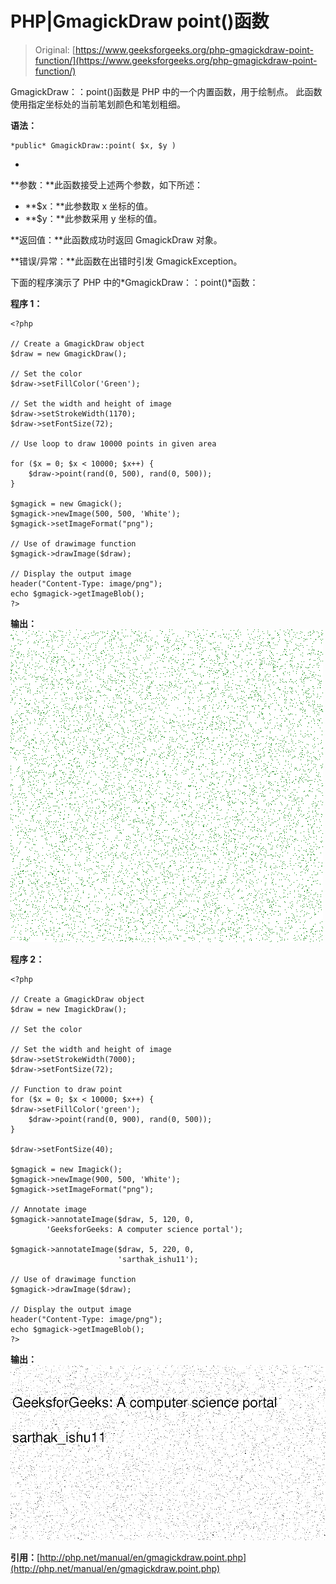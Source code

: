 # PHP|GmagickDraw point()函数

> Original: [https://www.geeksforgeeks.org/php-gmagickdraw-point-function/](https://www.geeksforgeeks.org/php-gmagickdraw-point-function/)

GmagickDraw：：point()函数是 PHP 中的一个内置函数，用于绘制点。 此函数使用指定坐标处的当前笔划颜色和笔划粗细。

**语法：**

```
*public* GmagickDraw::point( $x, $y )
```

*
**参数：**此函数接受上述两个参数，如下所述：

*   **$x：**此参数取 x 坐标的值。
*   **$y：**此参数采用 y 坐标的值。

**返回值：**此函数成功时返回 GmagickDraw 对象。

**错误/异常：**此函数在出错时引发 GmagickException。

下面的程序演示了 PHP 中的*GmagickDraw：：point()*函数：

**程序 1：**

```
<?php 

// Create a GmagickDraw object 
$draw = new GmagickDraw();  

// Set the color
$draw->setFillColor('Green'); 

// Set the width and height of image 
$draw->setStrokeWidth(1170); 
$draw->setFontSize(72); 

// Use loop to draw 10000 points in given area 

for ($x = 0; $x < 10000; $x++) { 
    $draw->point(rand(0, 500), rand(0, 500)); 
} 

$gmagick = new Gmagick(); 
$gmagick->newImage(500, 500, 'White'); 
$gmagick->setImageFormat("png"); 

// Use of drawimage function
$gmagick->drawImage($draw); 

// Display the output image 
header("Content-Type: image/png"); 
echo $gmagick->getImageBlob(); 
?> 
```

**输出：**
![](img/6aa436f894957709d6483bf5e1ea3da5.png)

**程序 2：**

```
<?php 

// Create a GmagickDraw object 
$draw = new ImagickDraw();  

// Set the color

// Set the width and height of image 
$draw->setStrokeWidth(7000); 
$draw->setFontSize(72); 

// Function to draw point  
for ($x = 0; $x < 10000; $x++) { 
$draw->setFillColor('green'); 
    $draw->point(rand(0, 900), rand(0, 500)); 
} 

$draw->setFontSize(40); 

$gmagick = new Imagick(); 
$gmagick->newImage(900, 500, 'White'); 
$gmagick->setImageFormat("png"); 

// Annotate image
$gmagick->annotateImage($draw, 5, 120, 0, 
        'GeeksforGeeks: A computer science portal'); 

$gmagick->annotateImage($draw, 5, 220, 0,
                        'sarthak_ishu11'); 

// Use of drawimage function
$gmagick->drawImage($draw); 

// Display the output image 
header("Content-Type: image/png"); 
echo $gmagick->getImageBlob(); 
?> 
```

**输出：**
![](img/9f413a87b9ad8fbae209e36025693814.png)

**引用：**[http://php.net/manual/en/gmagickdraw.point.php](http://php.net/manual/en/gmagickdraw.point.php)